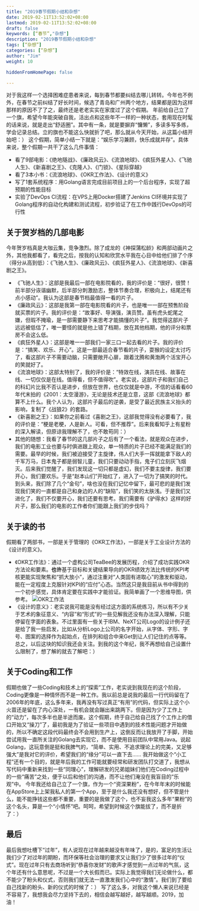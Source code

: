 ```yaml
---
title: "2019春节假期小结和杂想"
date: 2019-02-11T13:52:02+08:00
lastmod: 2019-02-11T13:52:02+08:00
draft: false
keywords: [“春节”,"杂想"]
description: "2019春节假期小结和杂想"
tags: [“杂想”]
categories: [“杂想”]
author: "Jim"
weight: 10

hiddenFromHomePage: false

---
```


对于我这样一个选择困难症患者来说，每到春节都要纠结去哪儿转转。今年也不例外，在春节之前纠结了好长时间，候选了青岛和广州两个地方，结果都是因为这样那样的原因不了了之，最终还是老老实实在家度过了这个假期。
年前给自己立了一个旗，希望今年能突破自我，活出点和这些年不一样的一种状态，套用现在时髦的话来说，就是走出“舒适圈”。其中有一条，就是要摒弃“慵懒”，多读多写多练，学会记录总结。立的旗也不能这么快就折了吧，那么就从今天开始，从这篇小结开始吧：）
这个假期，简单小结一下就是：“娱乐学习兼顾，快乐成就并存”。具体来说，整个假期一共干了这么几件事情：
* 看了9部电影：《绝地隧战》、《廉政风云》、《流浪地球》、《疯狂外星人》、《飞驰人生》、《新喜剧之王》、《克隆人》、《门锁》、《星际穿越》
* 看了3本小书：《流浪地球》、《OKR工作法》、《设计的意义》
* 写了1套系统程序：用Golang语言完成目前项目上的一个后台程序，实现了超预期的性能目标
* 实验了DevOps CI流程：在VPS上用Docker搭建了Jenkins CI环境并实现了Golang程序的自动化构建和测试流程，初步验证了在工作中践行DevOps的可行性
## 关于贺岁档的几部电影
今年贺岁档真是大咖云集，竞争激烈。除了成龙的《神探蒲松龄》和两部动画片之外，其他我都看了，看完之后，按我的认知和欣赏水平我在心目中给他们排了个序（得分从高到低）：《飞驰人生》、《廉政风云》、《疯狂外星人》、《流浪地球》、《新喜剧之王》。
* 《飞驰人生》：这部是我最后一部在电影院看的，我的评价是：“很好，很赞！前半部分诙谐幽默，后半部分刺激励志，整体节奏合理，积极向上，结尾还有点小感动”。我认为这部是春节档最值得一看的片子。
* 《廉政风云》：这部是我第一部在电影院看的片子，也是唯一一部在预售阶段就买票的片子。我的评价是：“故事好、导演强，演员赞。虽有虎头蛇尾之嫌，但瑕不掩瑜，是一部需要静下来思考才能搞懂的片子”。我觉得这部片子远远被低估了，唯一要怪的就是他上错了档期，放在其他档期，他的评分和票房不会这么低。
* 《疯狂外星人》：这部是唯一一部我们一家三口一起去看的片子。我的评价是：“搞笑、欢乐、开心”。这是一部最适合春节看的片子，耍猴的设定太讨巧了，看这部片子不需要动脑，只需要敞开心扉，跟着沈腾和黄渤两个活宝开心的笑就好了。
* 《流浪地球》：这部太特别了，我的评价是：“特效在线，演员在线、故事在线、一切仅仅是在线。值得看，但不值得吹”。老实说，这部片子和我们自己的科幻片比我不否认是进步，但放在世界，也仅仅就是中游，不信的话看看60年代末拍的《2001：太空漫游》，无论是技术还是立意，这部《流浪地球》都算不上什么。我个人认为，这部片子最后的逆袭，是受了最近民族主义抬头的影响，复制了《战狼2》的套路。
* 《新喜剧之王》：如果你之前看过《喜剧之王》，这部我觉得没有必要看了，我的评价是：“梗是老梗，人是新人。可看，但不推荐”。后来我看知乎上有星粉的深入解读，但原谅我理解不了，也不敢苟同：）
* 其他的随想：我看了春节的这几部片子之后有了一个看法，就是观众在进步，我们的电影工业也要与时俱进跟上观众，单一特质的片子已经不能满足我们的需要。最早的时候，我们被迫接受了主旋律，伟人们大手一挥就能拿下敌人的千军万马，日本鬼子都是弱智儿童，我们只要动动手指，鬼子们立刻灰飞烟灭。后来我们觉醒了，我们发现这一切只都是虚幻，我们不要主旋律，我们要开心，我们要欢乐。于是“赵本山们”开始红了，进入了一切为了搞笑的时代。到头来，我们除了几个“金句”，啥也没在我们记忆中留下，最可悲的是我们发现我们笑的一直都是自己和身边的人的“缺陷”，我们笑的太肤浅。于是我们又进化了，我们不仅要开心，我们还要有思考。我们需要有《驴得水》这样的好片子，那么我们的电影的工作者你们能跟上我们的步伐吗？
## 关于读的书
假期看了两部书，一部是关于管理的《OKR工作法》，一部是关于工业设计方法的《设计的意义》。
* 《OKR工作法》：通过一个虚构公司TeaBee的发展历程，介绍了成功实践OKR方法论和要素。**也许**基于目标和关键结果导向的OKR绩效方法比传统的KPI考核更能实现聚焦和“抓大放小”，通过注重对“人类固有进取心”的激发和驱动，能在一定程度上克服针对KPI的“应付”心态。当然这只是我目前从书中得到的一个初步感觉，具体肯定要在实践中才能验证。我简单画了一个思维导图，供参考。
![OKR工作法](https://ws1.sinaimg.cn/large/006tNc79ly1g02uu2rmbcj31360u0hdt.jpg)
* 《设计的意义》：老实说我可能是没有经过这方面的系统练习，所以有不少关于艺术的象征意义、“内容”和“形式”的一些见解我还没有办法深入理解，只能停留在字面的表象。不过里面有一些关于IBM、NeXT公司Logo的设计例子还是给了我一些启发，比如从分析Logo上公司的名字开始，从字体、字形、字号、图案的选择作为起始点，在排列和组合中来Get到让人们记住的点等等。总之，以后这块的知识我还会关注。到我的这个年纪，我不再想给自己设置什么限制了，想了解的就去了解吧：）
## 关于Coding和工作
假期也做了一些Coding和技术上的“探索”工作，老实说到我现在的这个阶段，Coding更像是一种情怀而不是一种工作。我以前总是说我的最后一行代码留在了2006年的年底，这么多年来，我再没有写过真正“有用”的代码，但实际上这个小火苗还是留在了内心深处，一有机会就会蹦出来跳两下。但是因为少了工作上的“动力”，每次多半也是半途而废。这个假期，终于自己给自己找了个工作上的借口开始又“操刀”了，最初我是为了验证一些项目中遇到的技术性能问题才开始做的，所以不确定这段代码最终会不会用到生产上，这倒反而让我放开了手脚，开始尝试用我一直所关注的Golang去实现它，而不是使用目前团队中常用Java。说起Golang，这玩意倒是挺和我脾气的，“简单、实用、不追求理论上的完美，又足够强大”是我对它的评价，希望我们的“缘分”可以一直下去……
我开始做这个“小工程”还有一个目的，就是年后我的工作可能就要经常和研发团队打交道了，我想从写代码中重新来找到一些“同理心”，理解研发的兄弟姐妹们他们在Coding过程中的一些“痛苦”之处，便于以后和他们的沟通，而不让他们淹没在我盲目的“乐观”中。
今年我还给自己立了一个旗，作为一个“资深果粉”，在今年年末的时候能在AppStore上上架我私人的第一个App，至于是什么我还没有想好，但不管是什么，能不能挣钱这些都不重要，重要的是我做了这个，也不妄我这么多年“果粉”的这个名头，算是一个“小情怀”吧。呵呵，希望到时候这个旗能拔了，而不是折了：）
## 最后
最后我想吐槽下“过年”，有人说现在过年越来越没有年味了，是的，富足的生活让我们少了对过年的期盼，而环保等社会治理的要求又让我们少了很多过年的“仪式”。现在过年只有去商场听到“恭喜你发财”的歌声才感觉到一点过年的气氛，这个年还有什么意思呢，不过是一个大长假而已。实际上我觉得我们无论做什么，都不能少了盼头和仪式，否则我们就无法一直激发我们心中的“激情”。我们到了要给自己找新的盼头、新的仪式的时候了：）
写了这么多，对我这个懒人来说已经是不容易了，我想我会尽力坚持下去的，相信会越写越好，越写越顺。2019，加油！





